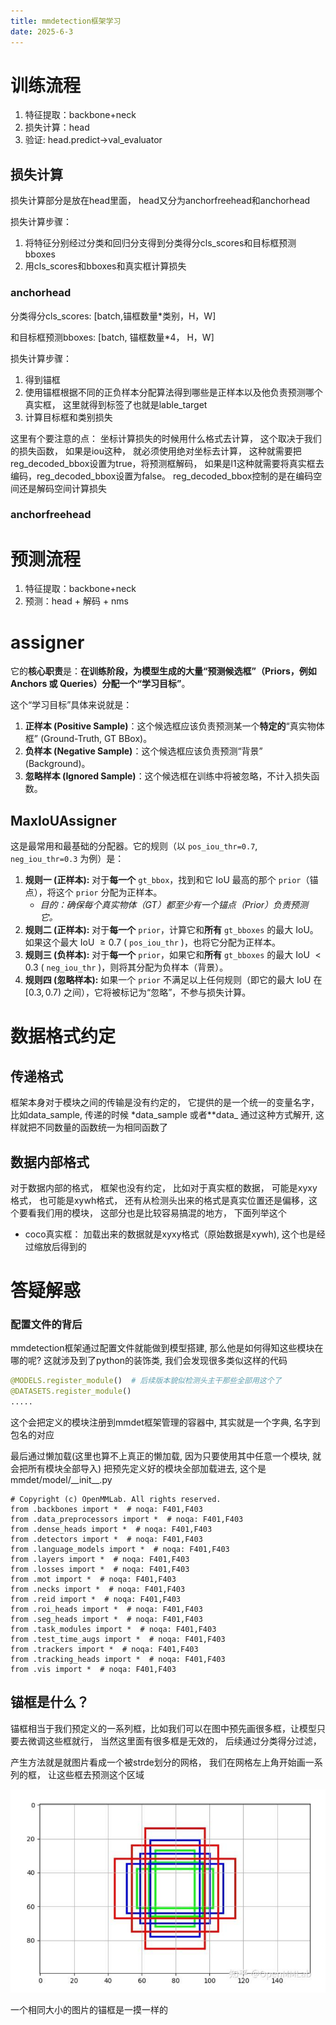 ```yaml
---
title: mmdetection框架学习
date: 2025-6-3
---
```




# 训练流程

1. 特征提取：backbone+neck
2. 损失计算：head
3. 验证: head.predict->val_evaluator

## 损失计算

损失计算部分是放在head里面， head又分为anchorfreehead和anchorhead

损失计算步骤：

1. 将特征分别经过分类和回归分支得到分类得分cls_scores和目标框预测bboxes
2. 用cls_scores和bboxes和真实框计算损失

### anchorhead

分类得分cls_scores: [batch,锚框数量*类别，H，W]

和目标框预测bboxes: [batch, 锚框数量*4， H，W]

损失计算步骤：

1. 得到锚框
2. 使用锚框根据不同的正负样本分配算法得到哪些是正样本以及他负责预测哪个真实框， 这里就得到标签了也就是lable_target
3. 计算目标框和类别损失

这里有个要注意的点： 坐标计算损失的时候用什么格式去计算， 这个取决于我们的损失函数， 如果是iou这种， 就必须使用绝对坐标去计算， 这种就需要把reg_decoded_bbox设置为true，将预测框解码， 如果是l1这种就需要将真实框去编码，reg_decoded_bbox设置为false。 reg_decoded_bbox控制的是在编码空间还是解码空间计算损失

### anchorfreehead



# 预测流程

1. 特征提取：backbone+neck
2. 预测：head + 解码 + nms

# assigner

它的**核心职责**是：**在训练阶段，为模型生成的大量“预测候选框”（Priors，例如 Anchors 或 Queries）分配一个“学习目标”**。

这个“学习目标”具体来说就是：

1. **正样本 (Positive Sample)**：这个候选框应该负责预测某一个**特定的**“真实物体框” (Ground-Truth, GT BBox)。
2. **负样本 (Negative Sample)**：这个候选框应该负责预测“背景” (Background)。
3. **忽略样本 (Ignored Sample)**：这个候选框在训练中将被忽略，不计入损失函数。

## MaxIoUAssigner

这是最常用和最基础的分配器。它的规则（以 `pos_iou_thr=0.7`, `neg_iou_thr=0.3` 为例）是：

1. **规则一 (正样本):** 对于**每一个** `gt_bbox`，找到和它 IoU 最高的那个 `prior`（锚点），将这个 `prior` 分配为正样本。
   - *目的：确保每个真实物体（GT）都至少有一个锚点（Prior）负责预测它。*
2. **规则二 (正样本):** 对于**每一个** `prior`，计算它和**所有** `gt_bboxes` 的最大 IoU。如果这个最大 IoU $\ge 0.7$ ( `pos_iou_thr` )，也将它分配为正样本。
3. **规则三 (负样本):** 对于**每一个** `prior`，如果它和**所有** `gt_bboxes` 的最大 IoU $< 0.3$ ( `neg_iou_thr` )，则将其分配为负样本（背景）。
4. **规则四 (忽略样本):** 如果一个 `prior` 不满足以上任何规则（即它的最大 IoU 在 $[0.3, 0.7)$ 之间），它将被标记为“忽略”，不参与损失计算。

# 数据格式约定

## 传递格式

框架本身对于模块之间的传输是没有约定的， 它提供的是一个统一的变量名字， 比如data_sample, 传递的时候 \*data_sample 或者\*\*data_ 通过这种方式解开, 这样就把不同数量的函数统一为相同函数了

## 数据内部格式

对于数据内部的格式， 框架也没有约定， 比如对于真实框的数据， 可能是xyxy格式， 也可能是xywh格式， 还有从检测头出来的格式是真实位置还是偏移，这个要看我们用的模块， 这部分也是比较容易搞混的地方， 下面列举这个

* coco真实框： 加载出来的数据就是xyxy格式（原始数据是xywh), 这个也是经过缩放后得到的

# 答疑解惑

### 配置文件的背后

mmdetection框架通过配置文件就能做到模型搭建, 那么他是如何得知这些模块在哪的呢? 这就涉及到了python的装饰类, 我们会发现很多类似这样的代码

```python
@MODELS.register_module()  # 后续版本貌似检测头主干那些全部用这个了
@DATASETS.register_module()
.....
```

这个会把定义的模块注册到mmdet框架管理的容器中, 其实就是一个字典, 名字到包名的对应

最后通过懒加载(这里也算不上真正的懒加载, 因为只要使用其中任意一个模块, 就会把所有模块全部导入) 把预先定义好的模块全部加载进去, 这个是mmdet/model/\_\_init\_\_.py

```
# Copyright (c) OpenMMLab. All rights reserved.
from .backbones import *  # noqa: F401,F403
from .data_preprocessors import *  # noqa: F401,F403
from .dense_heads import *  # noqa: F401,F403
from .detectors import *  # noqa: F401,F403
from .language_models import *  # noqa: F401,F403
from .layers import *  # noqa: F401,F403
from .losses import *  # noqa: F401,F403
from .mot import *  # noqa: F401,F403
from .necks import *  # noqa: F401,F403
from .reid import *  # noqa: F401,F403
from .roi_heads import *  # noqa: F401,F403
from .seg_heads import *  # noqa: F401,F403
from .task_modules import *  # noqa: F401,F403
from .test_time_augs import *  # noqa: F401,F403
from .trackers import *  # noqa: F401,F403
from .tracking_heads import *  # noqa: F401,F403
from .vis import *  # noqa: F401,F403
```

## 锚框是什么？

锚框相当于我们预定义的一系列框，比如我们可以在图中预先画很多框，让模型只要去微调这些框就行， 当然这里面有很多框是无效的， 后续通过分类得分过滤，

产生方法就是就图片看成一个被strde划分的网格， 我们在网格左上角开始画一系列的框， 让这些框去预测这个区域

![image-20251023194351936](../../img/MMD框架学习assets/image-20251023194351936.png)

一个相同大小的图片的锚框是一摸一样的
